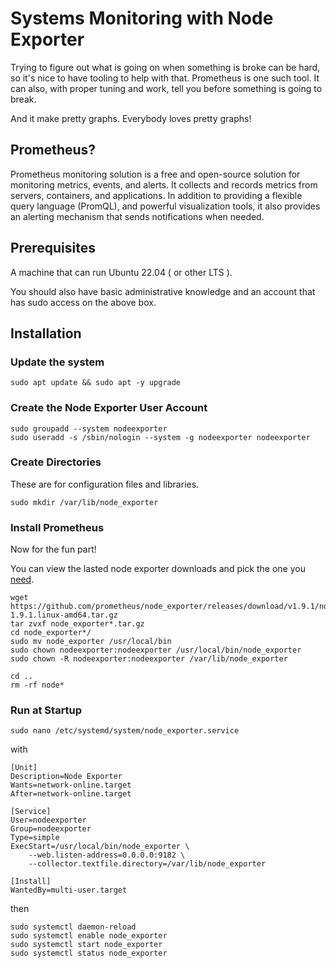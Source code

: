 # Systems Monitoring with Node Exporter
Trying to figure out what is going on when something is broke can be hard, so it's nice to have tooling to help with that.  Prometheus is one such tool.  It can also, with proper tuning and work, tell you before something is going to break.

And it make pretty graphs.  Everybody loves pretty graphs!

## Prometheus?
Prometheus monitoring solution is a free and open-source solution for monitoring metrics, events, and alerts. It collects and records metrics from servers, containers, and applications. In addition to providing a flexible query language (PromQL), and powerful visualization tools, it also provides an alerting mechanism that sends notifications when needed.

## Prerequisites
A machine that can run Ubuntu 22.04 ( or other LTS ).

You should also have basic administrative knowledge and an account that has sudo access on the above box.

## Installation
### Update the system
```
sudo apt update && sudo apt -y upgrade
```

### Create the Node Exporter User Account
```
sudo groupadd --system nodeexporter
sudo useradd -s /sbin/nologin --system -g nodeexporter nodeexporter
```

### Create Directories
These are for configuration files and libraries.
```
sudo mkdir /var/lib/node_exporter
```

### Install Prometheus
Now for the fun part!

You can view the lasted node exporter downloads and pick the one you [need](https://prometheus.io/download/#node_exporter).
```
wget https://github.com/prometheus/node_exporter/releases/download/v1.9.1/node_exporter-1.9.1.linux-amd64.tar.gz
tar zvxf node_exporter*.tar.gz
cd node_exporter*/
sudo mv node_exporter /usr/local/bin
sudo chown nodeexporter:nodeexporter /usr/local/bin/node_exporter
sudo chown -R nodeexporter:nodeexporter /var/lib/node_exporter

cd ..
rm -rf node*
```

### Run at Startup
```
sudo nano /etc/systemd/system/node_exporter.service
```

with

```
[Unit]
Description=Node Exporter
Wants=network-online.target
After=network-online.target

[Service]
User=nodeexporter
Group=nodeexporter
Type=simple
ExecStart=/usr/local/bin/node_exporter \
    --web.listen-address=0.0.0.0:9182 \
    --collector.textfile.directory=/var/lib/node_exporter 

[Install]
WantedBy=multi-user.target
```

then

```
sudo systemctl daemon-reload
sudo systemctl enable node_exporter
sudo systemctl start node_exporter
sudo systemctl status node_exporter
```